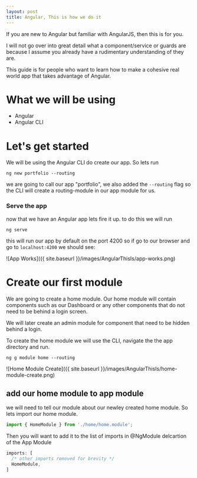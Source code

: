 ```yaml
---
layout: post
title: Angular, This is how we do it 
---
```

 
If you are new to Angular but familiar with AngularJS, then this is for you.

I will not go over into great detail what a component/service or guards are because I assume you already have a rudimentary understanding of they are.

This guide is for people who want to learn how to make a cohesive real world app that takes advantage of Angular.

# What we will be using
- Angular 
- Angular CLI

# Let's get started
We will be using the Angular CLI do create our app. So lets run 

```
ng new portfolio --routing
```

we are going to call our app "portfolio", we also added the `--routing` flag so the CLI will create a routing-module in our app module for us.

### Serve the app
now that we have an Angular app lets fire it up.
to do this we will run 

```
ng serve 
```

this will run our app by default on the port 4200 so if go to our browser and go to `localhost:4200` we should see:

![App Works]({{ site.baseurl }}/images/AngularThisIs/app-works.png)

# Create our first module
We are going to create a home module. Our home module will contain components such as our Dashboard or any other components that do not need to be behind a login screen.

We will later create an admin module for component that need to be hidden behind a login.

To create the home module we will use the CLI, navigate the the app directory and run.

```
ng g module home --routing
```

![Home Module Create]({{ site.baseurl }}/images/AngularThisIs/home-module-create.png)

## add our home module to app module
we will need to tell our module about our newley created home module.
So lets import our home module. 

```javascript
import { HomeModule } from './home/home.module';
```

Then you will want to add it to the list of imports in @NgModule delcartion of the App Module

```javascript
imports: [
  /* other imports removed for brevity */
  HomeModule,
]
```





